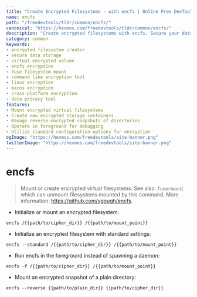 ```yaml
---
title: "Create Encrypted Filesystems - with encfs | Online Free DevTools by Hexmos"
name: encfs
path: "/freedevtools/tldr/common/encfs/"
canonical: "https://hexmos.com/freedevtools/tldr/common/encfs/"
description: "Create encrypted filesystems with encfs. Secure your data with ease using this command line tool for creating and mounting virtual encrypted storage. Free online tool, no registration required."
category: common
keywords:
- encrypted filesystem creator
- secure data storage
- virtual encrypted volume
- encfs encryption
- fuse filesystem mount
- command line encryption tool
- linux encryption
- macos encryption
- cross-platform encryption
- data privacy tool
features:
- Mount encrypted virtual filesystems
- Create new encrypted storage containers
- Manage reverse-encrypted snapshots of directories
- Operate in foreground for debugging
- Utilize standard configuration options for encryption
ogImage: "https://hexmos.com/freedevtools/site-banner.png"
twitterImage: "https://hexmos.com/freedevtools/site-banner.png"
---
```


# encfs

> Mount or create encrypted virtual filesystems.
> See also: `fusermount` which can unmount filesystems mounted by this command.
> More information: <https://github.com/vgough/encfs>.

- Initialize or mount an encrypted filesystem:

`encfs /{{path/to/cipher_dir}} /{{path/to/mount_point}}`

- Initialize an encrypted filesystem with standard settings:

`encfs --standard /{{path/to/cipher_dir}} /{{path/to/mount_point}}`

- Run encfs in the foreground instead of spawning a daemon:

`encfs -f /{{path/to/cipher_dir}} /{{path/to/mount_point}}`

- Mount an encrypted snapshot of a plain directory:

`encfs --reverse {{path/to/plain_dir}} {{path/to/cipher_dir}}`
